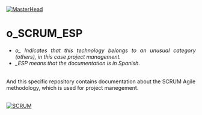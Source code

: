 [![MasterHead](http://dicer0.com/wp-content/uploads/2023/09/SCRUM-di_cer0-Banner.png)](https://dicer0.com/#skills)
# o_SCRUM_ESP
<h6 align="justify">
  <ul>
    <li>o_ Indicates that this technology belongs to an unusual category (others), in this case project management.</li>
    <li>_ESP means that the documentation is in Spanish.</li>
  </ul>
</h6>
And this specific repository contains documentation about the SCRUM Agile methodology, which is used for project manegement.
&nbsp;
<br/>
&nbsp;

[![SCRUM](http://dicer0.com/wp-content/uploads/2023/11/p_Scrum.png)](https://dicer0.com/#skills)
